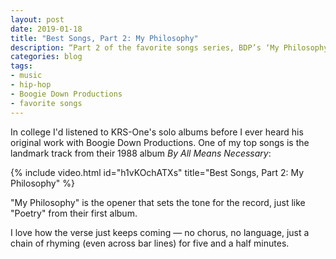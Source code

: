 ```yaml
---
layout: post
date: 2019-01-18
title: "Best Songs, Part 2: My Philosophy"
description: “Part 2 of the favorite songs series, BDP’s ‘My Philosophy’.”
categories: blog
tags:
- music
- hip-hop
- Boogie Down Productions
- favorite songs
---
```


In college I'd listened to KRS-One's solo albums before I ever heard his original work with Boogie Down Productions. One of my top songs is the landmark track from their 1988 album _By All Means Necessary_:

{% include video.html id="h1vKOchATXs" title="Best Songs, Part 2: My Philosophy" %}

"My Philosophy" is the opener that sets the tone for the record, just like "Poetry" from their first album.

I love how the verse just keeps coming — no chorus, no language, just a chain of rhyming (even across bar lines) for five and a half minutes.
